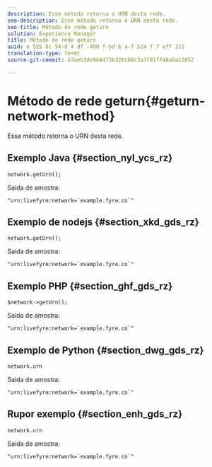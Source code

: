 ```yaml
---
description: Esse método retorna o URN desta rede.
seo-description: Esse método retorna o URN desta rede.
seo-title: Método de rede geturn
solution: Experience Manager
title: Método de rede geturn
uuid: e 525 bc 54-d 4 df -490 f-bd 6 a-f 524 f 7 eff 211
translation-type: tm+mt
source-git-commit: 67aeb3de964473b326c88c3a3f81ff48a6a12652

---
```



# Método de rede geturn{#geturn-network-method}

Esse método retorna o URN desta rede.

## Exemplo Java {#section_nyl_ycs_rz}

```
network.getUrn(); 
```

Saída de amostra:

```
"urn:livefyre:network=`example.fyre.co`" 
```

## Exemplo de nodejs {#section_xkd_gds_rz}

```
network.getUrn(); 
```

Saída de amostra:

```
"urn:livefyre:network=`example.fyre.co`" 
```

## Exemplo PHP {#section_ghf_gds_rz}

```
$network->getUrn(); 
```

Saída de amostra:

```
"urn:livefyre:network=`example.fyre.co`" 
```

## Exemplo de Python {#section_dwg_gds_rz}

```
network.urn 
```

Saída de amostra:

```
"urn:livefyre:network=`example.fyre.co`" 
```

## Rupor exemplo {#section_enh_gds_rz}

```
network.urn 
```

Saída de amostra:

```
"urn:livefyre:network=`example.fyre.co`" 
```


